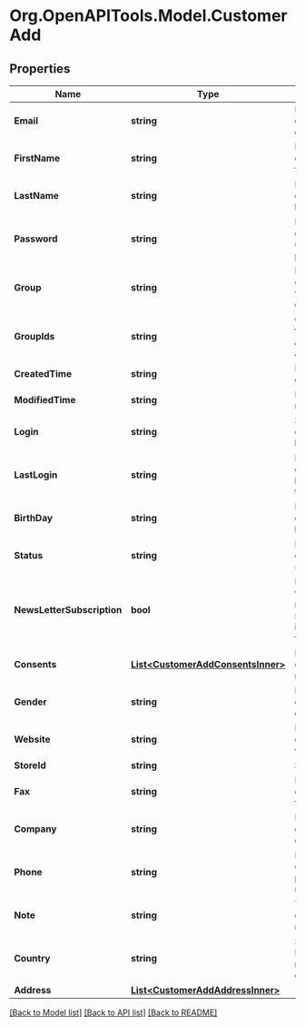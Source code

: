 # Org.OpenAPITools.Model.CustomerAdd

## Properties

Name | Type | Description | Notes
------------ | ------------- | ------------- | -------------
**Email** | **string** | Defines customer&#39;s email | 
**FirstName** | **string** | Defines customer&#39;s first name | 
**LastName** | **string** | Defines customer&#39;s last name | 
**Password** | **string** | Defines customer&#39;s unique password | [optional] 
**Group** | **string** | Defines the group where the customer | [optional] 
**GroupIds** | **string** | Groups that will be assigned to a customer | [optional] 
**CreatedTime** | **string** | Entity&#39;s date creation | [optional] 
**ModifiedTime** | **string** | Entity&#39;s date modification | [optional] 
**Login** | **string** | Specifies customer&#39;s login name | [optional] 
**LastLogin** | **string** | Defines customer&#39;s last login time | [optional] 
**BirthDay** | **string** | Defines customer&#39;s birthday | [optional] 
**Status** | **string** | Defines customer&#39;s status | [optional] [default to "enabled"]
**NewsLetterSubscription** | **bool** | Defines whether the newsletter subscription is available for the user | [optional] [default to false]
**Consents** | [**List&lt;CustomerAddConsentsInner&gt;**](CustomerAddConsentsInner.md) | Defines consents to notifications | [optional] 
**Gender** | **string** | Defines customer&#39;s gender | [optional] 
**Website** | **string** | Link to customer website | [optional] 
**StoreId** | **string** | Store Id | [optional] 
**Fax** | **string** | Defines customer&#39;s fax | [optional] 
**Company** | **string** | Defines customer&#39;s company | [optional] 
**Phone** | **string** | Defines customer&#39;s phone number | [optional] 
**Note** | **string** | The customer note. | [optional] 
**Country** | **string** | Specifies ISO code or name of country | [optional] 
**Address** | [**List&lt;CustomerAddAddressInner&gt;**](CustomerAddAddressInner.md) |  | [optional] 

[[Back to Model list]](../README.md#documentation-for-models) [[Back to API list]](../README.md#documentation-for-api-endpoints) [[Back to README]](../README.md)


